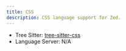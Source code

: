 ```yaml
---
title: CSS
description: CSS language support for Zed.
---
```


- Tree Sitter: [tree-sitter-css](https://github.com/tree-sitter/tree-sitter-css)
- Language Server: N/A
